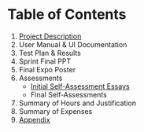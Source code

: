 # Table of Contents
1. [Project Description](https://github.com/AdoniaJ1/SeniorDesign/blob/ce46e4dcfc9eee2d063438bc35ad8bfcc9e35184/ProjectDescription.md)
2.  User Manual & UI Documentation
3.  Test Plan & Results
4.  Sprint Final PPT
5.  Final Expo Poster
6.  Assessments
	-  [Initial Self-Assessment Essays](https://github.com/AdoniaJ1/SeniorDesign/blob/main/SelfAssessmentEssays.md)
	- Final Self-Assessments
7. Summary of Hours and Justification
8.  Summary of Expenses
9. [Appendix](https://github.com/AdoniaJ1/SeniorDesign/blob/main/Appendix.md)
